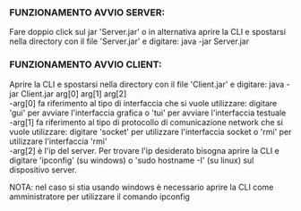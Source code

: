 ### FUNZIONAMENTO AVVIO SERVER:
Fare doppio click sul jar 'Server.jar' o in alternativa aprire la CLI e spostarsi nella directory con il file 'Server.jar' e digitare:  java -jar Server.jar<br>
### FUNZIONAMENTO AVVIO CLIENT:
Aprire la CLI e spostarsi nella directory con il file 'Client.jar' e digitare:  java -jar Client.jar arg[0] arg[1] arg[2]<br>
-arg[0] fa riferimento al tipo di interfaccia che si vuole utilizzare: digitare 'gui' per avviare l'interfaccia grafica o 'tui' per avviare l'interfaccia testuale<br>
-arg[1] fa riferimento al tipo di protocollo di comunicazione network che si vuole utilizzare: digitare 'socket' per utilizzare l'interfaccia socket o 'rmi' per utilizzare l'interfaccia 'rmi'<br>
-arg[2] è l'ip del server. Per trovare l'ip desiderato bisogna aprire la CLI e digitare 'ipconfig' (su windows) o 'sudo hostname -I' (su linux) sul dispositivo server.

NOTA: nel caso si stia usando windows è necessario aprire la CLI come amministratore per utilizzare il comando ipconfig
